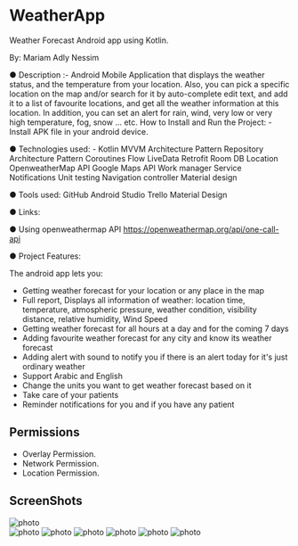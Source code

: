 # WeatherApp
Weather Forecast
Android app using Kotlin.
  
By: Mariam Adly Nessim

●	Description :-
Android Mobile Application that displays the weather status, and the temperature from your location. Also, you can pick a specific location on the map and/or search for it by auto-complete edit text, and add it to a list of favourite locations, and get all the weather information at this location. In addition, you can set an alert for rain, wind, very low or very high temperature, fog, snow … etc.
 How to Install and Run the Project: -
Install APK file in your android device.

●	Technologies used: -
Kotlin
MVVM Architecture Pattern
Repository Architecture Pattern
Coroutines
Flow
LiveData
Retrofit
Room DB
Location
OpenweatherMap API
Google Maps API
Work manager
Service
Notifications
Unit testing
Navigation controller
Material design

●	Tools used:
GitHub
Android Studio
Trello
Material Design

●	Links: 

●	Using openweathermap API 
            https://openweathermap.org/api/one-call-api

●	Project Features:

The android app lets you:
* Getting weather forecast for your location or any place in the map
* Full report, Displays all information of weather: location time, temperature, atmospheric pressure, weather condition, 
visibility distance, relative humidity, Wind Speed
*  Getting weather forecast for all hours at a day and for the coming 7 days
* Adding favourite weather forecast for any city and know its weather forecast
* Adding alert with sound to notify you if there is an alert today for it's just ordinary weather
* Support Arabic and English
* Change the units you want to get weather forecast based on it
* Take care of your patients
* Reminder notifications for you and if you have any patient

## Permissions

* Overlay Permission.
* Network Permission.
* Location Permission.

## ScreenShots
![photo](https://github.com/Mariam-Adly/Weather-Application/blob/master/app/src/main/res/drawable/page1.jpeg)
<br>
![photo](https://github.com/Mariam-Adly/Weather-Application/blob/master/app/src/main/res/drawable/page2.jpeg)
![photo](https://github.com/Mariam-Adly/Weather-Application/blob/master/app/src/main/res/drawable/page3.jpeg)
![photo](https://github.com/Mariam-Adly/Weather-Application/blob/master/app/src/main/res/drawable/page4.jpeg)
![photo](https://github.com/Mariam-Adly/Weather-Application/blob/master/app/src/main/res/drawable/page5.jpeg)
![photo](https://github.com/Mariam-Adly/Weather-Application/blob/master/app/src/main/res/drawable/page6.jpeg)
![photo](https://github.com/Mariam-Adly/Weather-Application/blob/master/app/src/main/res/drawable/page8.jpeg)

